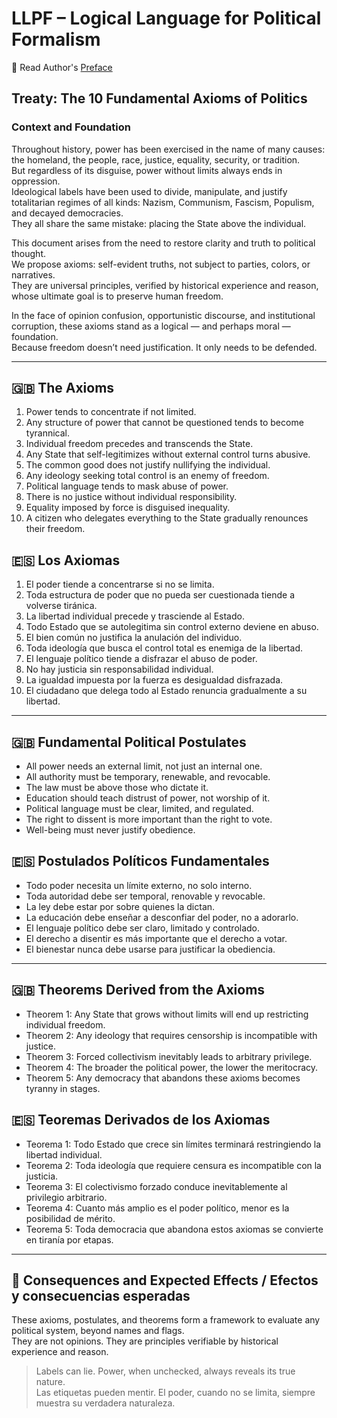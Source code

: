 # LLPF – Logical Language for Political Formalism  
📜 Read Author's [Preface](https://github.com/ACCaceres/LLPF/blob/main/Prefacio_Autoria_LLPF.md)

## Treaty: The 10 Fundamental Axioms of Politics

### Context and Foundation  
Throughout history, power has been exercised in the name of many causes: the homeland, the people, race, justice, equality, security, or tradition.  
But regardless of its disguise, power without limits always ends in oppression.  
Ideological labels have been used to divide, manipulate, and justify totalitarian regimes of all kinds: Nazism, Communism, Fascism, Populism, and decayed democracies.  
They all share the same mistake: placing the State above the individual.

This document arises from the need to restore clarity and truth to political thought.  
We propose axioms: self-evident truths, not subject to parties, colors, or narratives.  
They are universal principles, verified by historical experience and reason, whose ultimate goal is to preserve human freedom.

In the face of opinion confusion, opportunistic discourse, and institutional corruption, these axioms stand as a logical — and perhaps moral — foundation.  
Because freedom doesn’t need justification. It only needs to be defended.

---

## 🇬🇧 The Axioms  
1. Power tends to concentrate if not limited.  
2. Any structure of power that cannot be questioned tends to become tyrannical.  
3. Individual freedom precedes and transcends the State.  
4. Any State that self-legitimizes without external control turns abusive.  
5. The common good does not justify nullifying the individual.  
6. Any ideology seeking total control is an enemy of freedom.  
7. Political language tends to mask abuse of power.  
8. There is no justice without individual responsibility.  
9. Equality imposed by force is disguised inequality.  
10. A citizen who delegates everything to the State gradually renounces their freedom.

## 🇪🇸 Los Axiomas  
1. El poder tiende a concentrarse si no se limita.  
2. Toda estructura de poder que no pueda ser cuestionada tiende a volverse tiránica.  
3. La libertad individual precede y trasciende al Estado.  
4. Todo Estado que se autolegitima sin control externo deviene en abuso.  
5. El bien común no justifica la anulación del individuo.  
6. Toda ideología que busca el control total es enemiga de la libertad.  
7. El lenguaje político tiende a disfrazar el abuso de poder.  
8. No hay justicia sin responsabilidad individual.  
9. La igualdad impuesta por la fuerza es desigualdad disfrazada.  
10. El ciudadano que delega todo al Estado renuncia gradualmente a su libertad.

---

## 🇬🇧 Fundamental Political Postulates  
- All power needs an external limit, not just an internal one.  
- All authority must be temporary, renewable, and revocable.  
- The law must be above those who dictate it.  
- Education should teach distrust of power, not worship of it.  
- Political language must be clear, limited, and regulated.  
- The right to dissent is more important than the right to vote.  
- Well-being must never justify obedience.

## 🇪🇸 Postulados Políticos Fundamentales  
- Todo poder necesita un límite externo, no solo interno.  
- Toda autoridad debe ser temporal, renovable y revocable.  
- La ley debe estar por sobre quienes la dictan.  
- La educación debe enseñar a desconfiar del poder, no a adorarlo.  
- El lenguaje político debe ser claro, limitado y controlado.  
- El derecho a disentir es más importante que el derecho a votar.  
- El bienestar nunca debe usarse para justificar la obediencia.

---

## 🇬🇧 Theorems Derived from the Axioms  
- Theorem 1: Any State that grows without limits will end up restricting individual freedom.  
- Theorem 2: Any ideology that requires censorship is incompatible with justice.  
- Theorem 3: Forced collectivism inevitably leads to arbitrary privilege.  
- Theorem 4: The broader the political power, the lower the meritocracy.  
- Theorem 5: Any democracy that abandons these axioms becomes tyranny in stages.

## 🇪🇸 Teoremas Derivados de los Axiomas  
- Teorema 1: Todo Estado que crece sin límites terminará restringiendo la libertad individual.  
- Teorema 2: Toda ideología que requiere censura es incompatible con la justicia.  
- Teorema 3: El colectivismo forzado conduce inevitablemente al privilegio arbitrario.  
- Teorema 4: Cuanto más amplio es el poder político, menor es la posibilidad de mérito.  
- Teorema 5: Toda democracia que abandona estos axiomas se convierte en tiranía por etapas.

---

## 🧠 Consequences and Expected Effects / Efectos y consecuencias esperadas  
These axioms, postulates, and theorems form a framework to evaluate any political system, beyond names and flags.  
They are not opinions. They are principles verifiable by historical experience and reason.

> Labels can lie. Power, when unchecked, always reveals its true nature.  
> Las etiquetas pueden mentir. El poder, cuando no se limita, siempre muestra su verdadera naturaleza.
